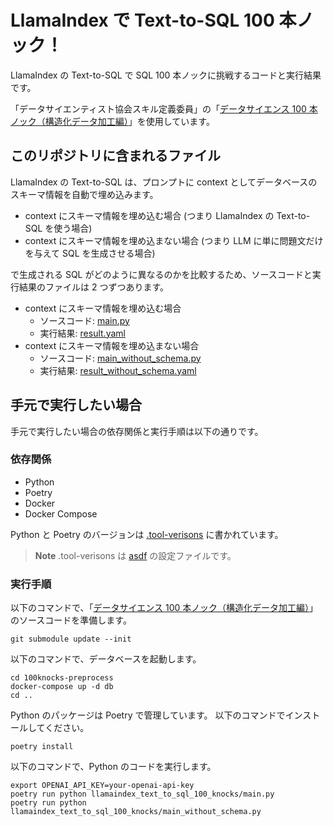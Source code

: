 # LlamaIndex で Text-to-SQL 100 本ノック！

LlamaIndex の Text-to-SQL で SQL 100 本ノックに挑戦するコードと実行結果です。

「データサイエンティスト協会スキル定義委員」の「[データサイエンス 100 本ノック（構造化データ加工編）](https://github.com/The-Japan-DataScientist-Society/100knocks-preprocess)」を使用しています。

## このリポジトリに含まれるファイル

LlamaIndex の Text-to-SQL は、プロンプトに context としてデータベースのスキーマ情報を自動で埋め込みます。

- context にスキーマ情報を埋め込む場合 (つまり LlamaIndex の Text-to-SQL を使う場合)
- context にスキーマ情報を埋め込まない場合 (つまり LLM に単に問題文だけを与えて SQL を生成させる場合)

で生成される SQL がどのように異なるのかを比較するため、ソースコードと実行結果のファイルは 2 つずつあります。

- context にスキーマ情報を埋め込む場合
  - ソースコード: [main.py](./llamaindex_text_to_sql_100_knocks/main.py)
  - 実行結果: [result.yaml](./results/result.yaml)
- context にスキーマ情報を埋め込まない場合
  - ソースコード: [main_without_schema.py](./llamaindex_text_to_sql_100_knocks/main_without_schema.py)
  - 実行結果: [result_without_schema.yaml](./results/result_without_schema.yaml)

## 手元で実行したい場合

手元で実行したい場合の依存関係と実行手順は以下の通りです。

### 依存関係

- Python
- Poetry
- Docker
- Docker Compose

Python と Poetry のバージョンは [.tool-verisons](.tool-versions) に書かれています。

> **Note**
> .tool-verisons は [asdf](https://asdf-vm.com/) の設定ファイルです。

### 実行手順

以下のコマンドで、「[データサイエンス 100 本ノック（構造化データ加工編）](https://github.com/The-Japan-DataScientist-Society/100knocks-preprocess)」のソースコードを準備します。

```console
git submodule update --init
```

以下のコマンドで、データベースを起動します。

```console
cd 100knocks-preprocess
docker-compose up -d db
cd ..
```

Python のパッケージは Poetry で管理しています。
以下のコマンドでインストールしてください。

```console
poetry install
```

以下のコマンドで、Python のコードを実行します。

```console
export OPENAI_API_KEY=your-openai-api-key
poetry run python llamaindex_text_to_sql_100_knocks/main.py
poetry run python llamaindex_text_to_sql_100_knocks/main_without_schema.py
```
